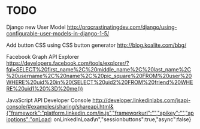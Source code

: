 TODO
=======

Django new User Model
http://procrastinatingdev.com/django/using-configurable-user-models-in-django-1-5/

Add button CSS using CSS button generator
http://blog.koalite.com/bbg/

Facebook Graph API Explorer
https://developers.facebook.com/tools/explorer/?fql=SELECT%20first_name%2C%20middle_name%2C%20last_name%2C%20username%2C%20name%2C%20pic_square%20FROM%20user%20WHERE%20uid%20in%20(SELECT%20uid2%20FROM%20friend%20WHERE%20uid1%20%3D%20me())

JavaScript API Developer Console
http://developer.linkedinlabs.com/jsapi-console/#examples/sharing/shareapi.html&{"framework":"platform.linkedin.com/in.js","frameworkurl":"","apikey":"","apioptions":"onLoad: onLinkedInLoad\n","sessionbuttons":true,"async":false}

